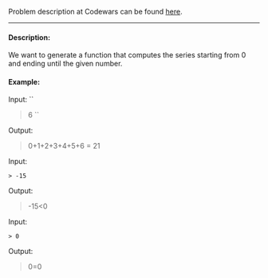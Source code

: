 Problem description at Codewars can be found
[here](https://www.codewars.com/kata/56e9e4f516bcaa8d4f001763/train/python).

-------------

#### Description:
We want to generate a function that computes the series starting from 0 and ending until the given
number.
<br>

#### Example:
Input:
``
> 6
``

Output:
> 0+1+2+3+4+5+6 = 21

Input:
```
> -15
```

Output:
> -15<0

Input:
```
> 0
```

Output:
> 0=0
